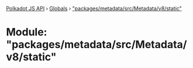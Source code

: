 [Polkadot JS API](../README.md) › [Globals](../globals.md) › ["packages/metadata/src/Metadata/v8/static"](_packages_metadata_src_metadata_v8_static_.md)

# Module: "packages/metadata/src/Metadata/v8/static"


